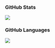 ### GitHub Stats
<div><img style="height: auto;" class="img" src="https://github-readme-stats.vercel.app/api?username=6yntar05&show_icons=true&theme=tokyonight" /></div>

### GitHub Languages
<div><img style="height: auto;" class="img" src="https://github-readme-stats.vercel.app/api/top-langs/?username=6yntar05&langs_count=10&exclude_repo=BackToChad&layout=compact&theme=tokyonight" /></div>
